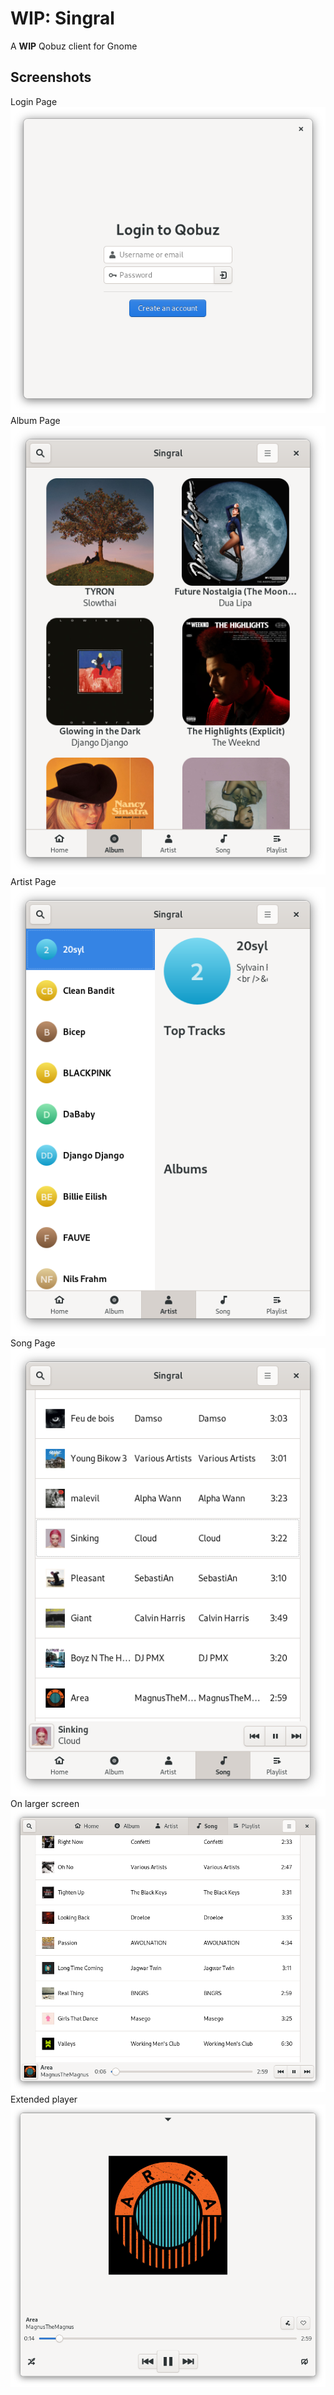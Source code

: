 # WIP: Singral

A **WIP** Qobuz client for Gnome


## Screenshots


Login Page
![](assets/screenshots/login.png)
Album Page
![](assets/screenshots/album.png)
Artist Page
![](assets/screenshots/artist.png)
Song Page
![](assets/screenshots/songs.png)
On larger screen
![](assets/screenshots/larger-screen.png)
Extended player
![](assets/screenshots/extended-player.png)